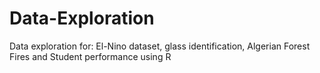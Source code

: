 # Data-Exploration
Data exploration for: El-Nino dataset, glass identification, Algerian Forest Fires and Student performance using R
